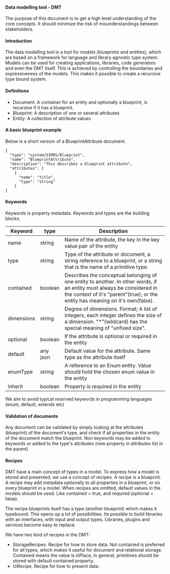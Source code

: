 #### Data modelling tool - DMT
The purpose of this document is to get a high level understanding of the core concepts. 
It should minimize the risk of misunderstandings between stakeholders.

#### Introduction
The data modelling tool is a tool for models (blueprints and entities), 
which are based on a framework for language and library agnostic type system. 
Models can be used for creating applications, 
libraries, code generators and even the DMT itself.
This is achieved by controlling the boundaries and expressiveness of the models. 
This makes it possible to create a recursive type bound system.


#### Definitions
- Document: A container for an entity and optionally a blueprint, is recursive if it has a blueprint. 
- Blueprint: A description of one or several attributes
- Entity: A collection of attribute values


#### A basic blueprint example
Below is a short version of a BlueprintAttribute document.  


```
{
  "type": "system/SIMOS/Blueprint",
  "name": "BlueprintAttribute",
  "description": "This describes a blueprint attribute",
  "attributes": [
    {
      "name": "title",
      "type": "string"
    }
}
``` 


#### Keywords
Keywords is property metadata. Keywords and types are the building blocks. 

|Keyword|type|Description|
|---|-----|---|
|name|string|Name of the attribute, the key in the key value pair of the entity|
|type|string|Type of the attribute or document, a string reference to a blueprint, or a string that is the name of a primitive type.|
|contained|boolean|Describes the conceptual belonging of one entity to another. In other words, if an entity must always be considered in the context of it's "parent"(true), or the entity has meaning on it's own(false).  |
|dimensions|string|Degree of dimensions. Format; A list of integers, each integer defines the size of a dimension. "*"(wildcard) has the special meaning of "unfixed size".|
|optional|boolean|If the attribute is optional or required in the entity|
|default|any json|Default value for the attribute. Same type as the attribute itself|
|enumType|string|A reference to an Enum entity. Value should hold the chosen enum value in the entity|
|inherit|boolean|Property is required in the entity|

We aim to avoid typical reserved keywords in programming languages (enum, default, extends etc) 


#### Validation of documents
Any document can be validated by simply looking at the attributes (blueprint) of the document's type, 
and check if all properties in the entity of the document match the blueprint. 
Non keywords may be added to keywords or added to the type's attributes (new property in attributes list in the parent)

#### Recipes

DMT have a main concept of types in a model. To express how a model is stored and presented, we use a concept of recipes. A recipe is a blueprint. 
A recipe may add metadata optionally to all properties in a blueprint, or on every blueprint in a model. When recipes are omitted, 
default values in the models should be used. Like contained = true, and required (optional = false). 

The recipe blueprints itself has a type (another blueprint) which makes it typebound. This opens up a lot of possibilities.
Its possible to build libraries with an interfaces, with input and output types. Libraries, plugins and services become easy to replace. 

We have two kind of recipes in the DMT:
* StorageRecipes. Recipe for how to store data. Not contained is preferred for all types, 
which makes it useful for document and relational storage. Contained means the value is inPlace, 
in general, primitives should be stored with default contained property.
* UiRecipe. Recipe for how to present data. 